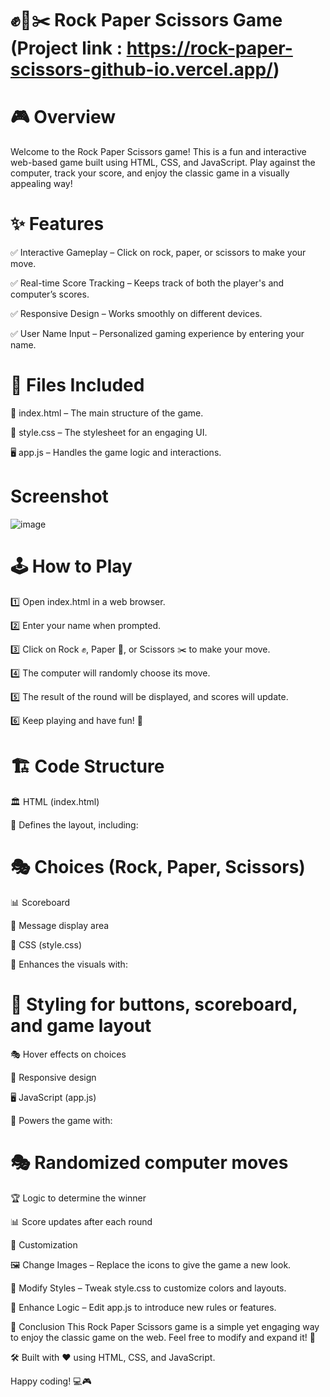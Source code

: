 
# ✊📄✂️ Rock Paper Scissors Game (Project link : https://rock-paper-scissors-github-io.vercel.app/)

# 🎮 Overview
Welcome to the Rock Paper Scissors game! This is a fun and interactive web-based game built using HTML, CSS, and JavaScript. Play against the computer, track your score, and enjoy the classic game in a visually appealing way!

# ✨ Features

✅ Interactive Gameplay – Click on rock, paper, or scissors to make your move.

✅ Real-time Score Tracking – Keeps track of both the player's and computer’s scores.

✅ Responsive Design – Works smoothly on different devices.

✅ User Name Input – Personalized gaming experience by entering your name.

# 📂 Files Included

📄 index.html – The main structure of the game.

🎨 style.css – The stylesheet for an engaging UI.

🖥 app.js – Handles the game logic and interactions.

# Screenshot
![image](https://github.com/user-attachments/assets/c95df679-c076-47a7-8fe1-62d7ed8e0f13)



# 🕹 How to Play

1️⃣ Open index.html in a web browser.

2️⃣ Enter your name when prompted.

3️⃣ Click on Rock ✊, Paper 📄, or Scissors ✂️ to make your move.

4️⃣ The computer will randomly choose its move.

5️⃣ The result of the round will be displayed, and scores will update.

6️⃣ Keep playing and have fun! 🎉


# 🏗 Code Structure

🏛 HTML (index.html)

📌 Defines the layout, including:

# 🎭 Choices (Rock, Paper, Scissors)

📊 Scoreboard

📢 Message display area

🎨 CSS (style.css)

📌 Enhances the visuals with:

# 🌈 Styling for buttons, scoreboard, and game layout

🎭 Hover effects on choices

📱 Responsive design

🖥 JavaScript (app.js)

📌 Powers the game with:

# 🎭 Randomized computer moves

🏆 Logic to determine the winner

📊 Score updates after each round

🎨 Customization

🖼 Change Images – Replace the icons to give the game a new look.

🎨 Modify Styles – Tweak style.css to customize colors and layouts.

🧠 Enhance Logic – Edit app.js to introduce new rules or features.


🎯 Conclusion
This Rock Paper Scissors game is a simple yet engaging way to enjoy the classic game on the web. Feel free to modify and expand it! 🚀

🛠 Built with 
❤️ using HTML, CSS, and JavaScript.

Happy coding! 💻🎮
